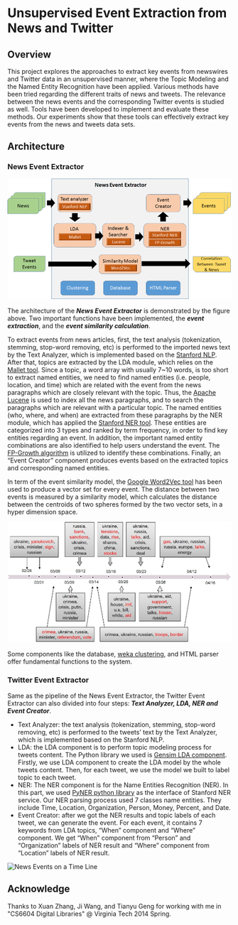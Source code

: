 # Unsupervised Event Extraction from News and Twitter
 
## Overview

This project explores the approaches to extract key events from newswires and Twitter data in an unsupervised manner, where the Topic Modeling and the Named Entity Recognition have been applied. Various methods have been tried regarding the different traits of news and tweets. The relevance between the news events and the corresponding Twitter events is studied as well. Tools have been developed to implement and evaluate these methods. Our experiments show that these tools can effectively extract key events from the news and tweets data sets.

## Architecture

### News Event Extractor

![Architecture of the News Event Extractor](/Documents/news-event-extractor-architecture.png)

The architecture of the ***News Event Extractor*** is demonstrated by the figure above. Two important functions have been implemented, the ***event extraction***, and the ***event similarity calculation***.

To extract events from news articles, first, the text analysis (tokenization, stemming, stop-word removing, etc) is performed to the imported news text by the Text Analyzer, which is implemented based on the [Stanford NLP](http://www-nlp.stanford.edu/software/corenlp.shtml). After that, topics are extracted by the LDA module, which relies on the [Mallet tool](http://mallet.cs.umass.edu/). Since a topic, a word array with usually 7~10 words, is too short to extract named entities, we need to find named entities (i.e. people, location, and time) which are related with the event from the news paragraphs which are closely relevant with the topic. Thus, the [Apache Lucene](http://lucene.apache.org/core/) is used to index all the news paragraphs, and to search the paragraphs which are relevant with a particular topic. The named entities (who, where, and when) are extracted from these paragraphs by the NER module, which has applied the [Stanford NER tool](http://www-nlp.stanford.edu/software/CRF-NER.shtml). These entities are categorized into 3 types and ranked by term frequency, in order to find key entities regarding an event. In addition, the important named entity combinations are also identified to help users understand the event. The [FP-Growth algorithm](https://github.com/BigPeng/FPtree) is utilized to identify these combinations. Finally, an “Event Creator” component produces events based on the extracted topics and corresponding named entities.

In term of the event similarity model, the [Google Word2Vec tool](https://code.google.com/archive/p/word2vec/) has been used to produce a vector set for every event. The distance between two events is measured by a similarity model, which calculates the distance between the centroids of two spheres formed by the two vector sets, in a hyper dimension space.

![Event Similarity Measured by Word Vectors](/Documents/news-event-extractor-output.png)

Some components like the database, [weka clustering](https://www.cs.waikato.ac.nz/ml/weka/), and HTML parser offer fundamental functions to the system.

### Twitter Event Extractor

Same as the pipeline of the News Event Extractor, the Twitter Event Extractor can also divided into four steps: ***Text Analyzer, LDA, NER and Event Creator***. 

- Text Analyzer: the text analysis (tokenization, stemming, stop-word removing, etc) is performed to the tweets’ text by the Text Analyzer, which is implemented based on the Stanford NLP. 
- LDA: the LDA component is to perform topic modeling process for tweets content. The Python library we used is [Gensim LDA component](http://radimrehurek.com/gensim/index.html). Firstly, we use LDA component to create the LDA model by the whole tweets content. Then, for each tweet, we use the model we built to label topic to each tweet. 
- NER: The NER component is for the Name Entities Recognition (NER). In this part, we used [PyNER python library](https://github.com/dat/pyner) as the interface of Stanford NER service.  Our NER parsing process used 7 classes name entities. They include Time, Location, Organization, Person, Money, Percent, and Date. 
- Event Creator: after we got the NER results and topic labels of each tweet, we can generate the event. For each event, it contains 7 keywords from LDA topics, “When” component and “Where” component. We get “When” component from “Person” and “Organization” labels of NER result and “Where” component from “Location” labels of NER result. 

![News Events on a Time Line](/Documents/news-event-extractor-output.jpg)

## Acknowledge
Thanks to Xuan Zhang, Ji Wang, and Tianyu Geng for working with me in "CS6604 Digital Libraries" @ Virginia Tech 2014 Spring.
